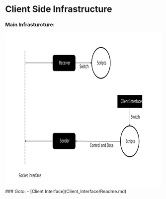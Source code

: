 # Client Side Infrastructure 
### Main Infrasturcture:
<img src="Plan/mainInfrastructure.svg" height="500">
### Goto:
-
[Client Interface](Client_Interface/Readme.md)
